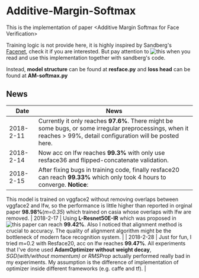 # Additive-Margin-Softmax
This is the implementation of paper &lt;Additive Margin Softmax for Face Verification>

Training logic is not provide here, it is highly inspired by Sandberg's [Facenet](https://github.com/davidsandberg/facenet), check it if you are interested. But pay attention to ![this](https://github.com/Joker316701882/Additive-Margin-Softmax/issues/1) when you read and use this implementation together with sandberg's code. 

Instead, 
**model structure** can be found at **resface.py** 
and 
**loss head** can be found at **AM-softmax.py**

## News

|    Date    | News|
| ---------- | --- |
| 2018-2-11 |  Currently it only reaches **97.6%**. There might be some bugs, or some irregular preprocessings, when it reaches > 99%, detail configuration will be posted here. |
| 2018-2-14 |  Now acc on lfw reaches **99.3%** with only use resface36 and flipped-concatenate validation. |
| 2018-2-15 |  After fixing bugs in training code, finally resface20 can reach **99.33%** which only took 4 hours to converge. **Notice**:
This model is trained on vggface2 without removing overlaps between vggface2 and lfw, so the performance is little higher than reported in orginal paper **98.98%**(*m=0.35*) which trained on casia whose overlaps with lfw are removed.
| 2018-2-17 |  Using **L-Resnet50E-IR** which was proposed in ![this paper](https://arxiv.org/abs/1801.07698) can reach **99.42%**. Also I noticed that alignment method is crucial to accuracy. The quality of alignment algorithm might be the bottleneck of modern face recognition system. |
| 2018-2-28 |  Just for fun, I tried m=0.2 with Resface20, acc on lfw reaches **99.47%**. All experiments that I've done used **AdamOptimizer without weight decay**, *SGD(with/without momentum) or RMSProp* actually performed really bad in my experiments. My assumption is the difference of implementation of optimizer inside different frameworks (e.g. caffe and tf). |
